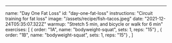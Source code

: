---

name: "Day One Fat Loss"
id: "day-one-fat-loss"
instructions: "Circuit training for fat loss"
image: "/assets/recipe/fish-tacos.jpeg"
date: "2021-12-24T05:35:07.322Z"
warmup: "Stretch 5 min, and bicycle or walk for 6 min"
exercises: [
{ order: "1A", name: "bodyweight-squat", sets: 1, reps: "15"} ,
{ order: "1B", name: "bodyweight-squat", sets: 1, reps: "15"} ,
]
